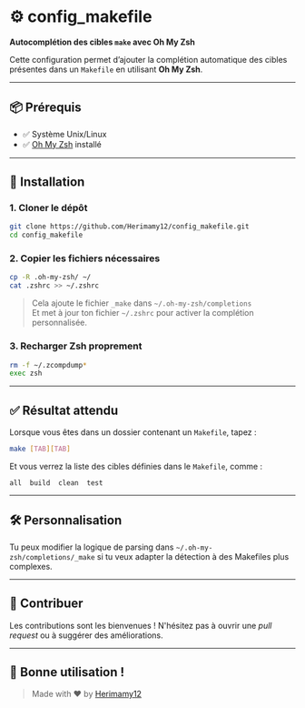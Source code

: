 # ⚙️ config_makefile

**Autocomplétion des cibles `make` avec Oh My Zsh**

Cette configuration permet d’ajouter la complétion automatique des cibles présentes dans un `Makefile` en utilisant **Oh My Zsh**.

---

## 📦 Prérequis

- ✅ Système Unix/Linux
- ✅ [Oh My Zsh](https://ohmyz.sh/) installé

---

## 🚀 Installation

### 1. Cloner le dépôt

```bash
git clone https://github.com/Herimamy12/config_makefile.git
cd config_makefile
```

### 2. Copier les fichiers nécessaires

```bash
cp -R .oh-my-zsh/ ~/
cat .zshrc >> ~/.zshrc
```

> Cela ajoute le fichier `_make` dans `~/.oh-my-zsh/completions`  
> Et met à jour ton fichier `~/.zshrc` pour activer la complétion personnalisée.

### 3. Recharger Zsh proprement

```bash
rm -f ~/.zcompdump*
exec zsh
```

---

## ✅ Résultat attendu

Lorsque vous êtes dans un dossier contenant un `Makefile`, tapez :

```bash
make [TAB][TAB]
```

Et vous verrez la liste des cibles définies dans le `Makefile`, comme :

```
all  build  clean  test
```

---

## 🛠 Personnalisation

Tu peux modifier la logique de parsing dans `~/.oh-my-zsh/completions/_make` si tu veux adapter la détection à des Makefiles plus complexes.

---

## 🤝 Contribuer

Les contributions sont les bienvenues ! N'hésitez pas à ouvrir une _pull request_ ou à suggérer des améliorations.

---

## 👋 Bonne utilisation !

> Made with ❤️ by [Herimamy12](https://github.com/Herimamy12)